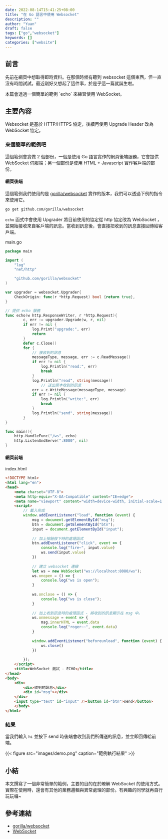 ```yaml
---
date: 2022-08-14T15:41:25+08:00
title: "在 Go 語言中使用 Websocket"
description: ""
author: "Yuan"
draft: false
tags: ["go","websocket"]
keywords: []
categories: ["website"]
---
```


## 前言

先前在網頁中想取得即時資料。在那個時候有聽到 websocket 這個東西，但一直沒有時間試試。最近剛好又想起了這件事，於是乎這一篇就誕生啦。
<!--more--> 本篇會透過一個簡單的範例 `echo` 來練習使用 WebSocket。

## 主要內容

Websocket 是基於 HTTP/HTTPS 協定，後續再使用 Upgrade Header 改為 WebSocket 協定。

### 來個簡單的範例吧

這個範例會實做 2 個部份，一個是使用 Go 語言實作的網頁後端服務，它會提供 WebSocket 伺服端；另一個部份是使用 HTML + Javascript 實作客戶端的部份。

#### 網頁後端

這個範例我們使用的是 [gorilla/websocket][1]  實作的版本，我們可以透過下例的指令來使用它。

```bash
go get github.com/gorilla/websocket
```

`echo` 函式中會使用 Upgrader 將目前使用的協定從 http 協定改為 WebSocket ，並開始接收來自客戶端的訊息。當收到訊息後，會直接把收到的訊息直接回傳給客戶端。 

main.go

```go
package main

import (
	"log"
	"net/http"

	"github.com/gorilla/websocket"
)

var upgrader = websocket.Upgrader{
    CheckOrigin: func(r *http.Request) bool {return true},
}

// 提供 echo 服務
func echo(w http.ResponseWriter, r *http.Request){
        c, err := upgrader.Upgrade(w, r, nil)
        if err != nil {
            log.Print("upgrade:", err)
            return
        }
        defer c.Close()
        for {
        	// 接收到的訊息
            messageType, message, err := c.ReadMessage()
            if err != nil {
                log.Println("read:", err)
                break
            }
            log.Println("read", string(message))
            	// 送出原本收到的訊息
            err = c.WriteMessage(messageType, message)
            if err != nil {
                log.Println("write:", err)
                break
            }
            log.Println("send", string(message))
        }
}

func main(){
    http.HandleFunc("/ws", echo)
    http.ListenAndServe(":8080", nil)
}
```

#### 網頁前端

index.html

```html
<!DOCTYPE html>
<html lang="en">
<head>
    <meta charset="UTF-8">
    <meta http-equiv="X-UA-Compatible" content="IE=edge">
    <meta name="viewport" content="width=device-width, initial-scale=1.0">
    <script>
        // 載入完成
        window.addEventListener("load", function (event) {
            msg = document.getElementById("msg");
            btn = document.getElementById("btn");
            input = document.getElementById("input");
            
            // 加上按鈕按下時的處理函式
            btn.addEventListener("click", event => {
                console.log("fire~", input.value)
                ws.send(input.value)
            })
            
            // 建立 websocket 連線
            let ws = new WebSocket("ws://localhost:8080/ws");
            ws.onopen = () => {
                console.log("ws is open");
            }
            
            ws.onclose = () => {
                console.log("ws is close");
            }
            
            // 加上收到訊息時的處理函式 - 將收到的訊息顯示在 msg 中。
            ws.onmessage = event => {
                msg.innerHTML = event.data
                console.log("roger~~", event.data)
            }
            
            window.addEventListener("beforeunload", function (event) {
                ws.close()
            })
            
        });
	</script>
    <title>WebSocket 測試 - ECHO</title>
</head>
<body>
    <div>
        <div>收到的訊息</div>
        <div id="msg"></div>
    </div>
    <input type="text" id="input" /><button id="btn">send</button>
    </body>
</html>
```

### 結果

當我們輸入 `hi` 並按下 send 時後端會收到我們所傳送的訊息，並立即回傳給前端。

{{< figure src="images/demo.png" caption="範例執行結果" >}}

## 小結

本文撰寫了一個非常簡單的範例，主要的目的在於瞭解 WebSocket 的使用方式。實際在使用時，還會有其他的業務邏輯與異常處理的部份。有興趣的同學就再自行玩玩囉~

## 參考連結

- [gorilla/websocket][1]
- [WebSocket][2]

[1]:https://github.com/gorilla/websocket
[2]:https://developer.mozilla.org/ja/docs/Web/API/WebSocket
